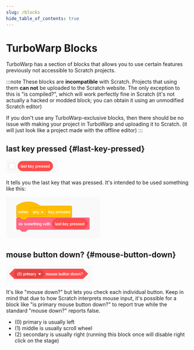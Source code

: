 ```yaml
---
slug: /blocks
hide_table_of_contents: true
---
```


# TurboWarp Blocks

TurboWarp has a section of blocks that allows you to use certain features previously not accessible to Scratch projects.

:::note
These blocks are **incompatible** with Scratch. Projects that using them **can not** be uploaded to the Scratch website. The only exception to this is "is compiled?", which will work perfectly fine in Scratch (it's not actually a hacked or modded block; you can obtain it using an unmodified Scratch editor)

If you don't use any TurboWarp-exclusive blocks, then there should be no issue with making your project in TurboWarp and uploading it to Scratch. (it will just look like a project made with the offline editor)
:::

## last key pressed {#last-key-pressed}

![last key pressed](./assets/last-key-pressed.png)

It tells you the last key that was pressed. It's intended to be used something like this:

![when any key pressed, do something with last key pressed](./assets/how-to-use-last-key-pressed.png)

## mouse button down? {#mouse-button-down}

![primary mouse button down?](./assets/mouse-button-down.png)

It's like "mouse down?" but lets you check each individual button. Keep in mind that due to how Scratch interprets mouse input, it's possible for a block like "is primary mouse button down?" to report true while the standard "mouse down?" reports false.

 * (0) primary is usually left
 * (1) middle is usually scroll wheel
 * (2) secondary is usually right (running this block once will disable right click on the stage)
